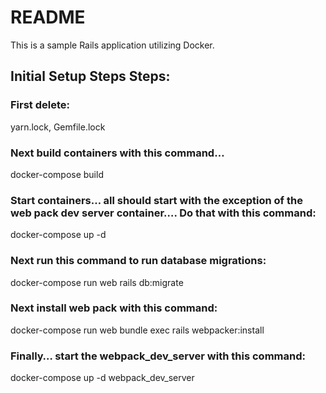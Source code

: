 # README
This is a sample Rails application utilizing Docker.

## Initial Setup Steps Steps:

### First delete:
yarn.lock,
Gemfile.lock


### Next build containers with this command…
docker-compose build

### Start containers… all should start with the exception of the web pack dev server container…. Do that with this command:
docker-compose up -d

### Next run this command to run database migrations:
docker-compose run web rails db:migrate


### Next install web pack with this command:
docker-compose run web bundle exec rails webpacker:install

### Finally… start the webpack_dev_server with this command:
docker-compose up -d webpack_dev_server
